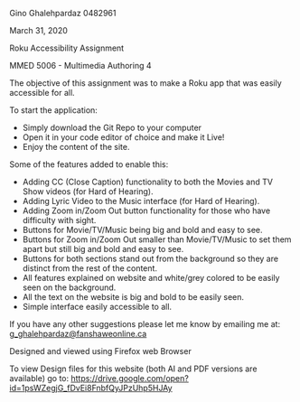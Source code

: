 Gino Ghalehpardaz 0482961


March 31, 2020

Roku Accessibility Assignment

MMED 5006 - Multimedia Authoring 4


The objective of this assignment was to make a Roku app that was easily accessible for all.

To start the application:
- Simply download the Git Repo to your computer
- Open it in your code editor of choice and make it Live!
- Enjoy the content of the site.


Some of the features added to enable this:

- Adding CC (Close Caption) functionality to both the Movies and TV Show videos (for Hard of Hearing).
- Adding Lyric Video to the Music interface (for Hard of Hearing).
- Adding Zoom in/Zoom Out button functionality for those who have difficulty with sight.
- Buttons for Movie/TV/Music being big and bold and easy to see.
- Buttons for Zoom in/Zoom Out smaller than Movie/TV/Music to set them apart but still big and bold and easy to see.
- Buttons for both sections stand out from the background so they are distinct from the rest of the content.
- All features explained on website and white/grey colored to be easily seen on the background.
- All the text on the website is big and bold to be easily seen.
- Simple interface easily accessible to all.

If you have any other suggestions please let me know by emailing me at:
g_ghalehpardaz@fanshaweonline.ca


Designed and viewed using Firefox web Browser

To view Design files for this website (both AI and PDF versions are available) go to: 
https://drive.google.com/open?id=1psWZegjG_fDvEi8FnbfQyJPzUhp5HJAy

